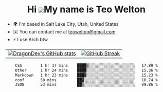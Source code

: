 <div align="center">
  
# Hi ![](https://user-images.githubusercontent.com/18350557/176309783-0785949b-9127-417c-8b55-ab5a4333674e.gif)My name is Teo Welton
</div>

*   🌍  I'm based in Salt Lake City, Utah, United States
*   ✉️  You can contact me at [teowelton@gmail.com](mailto:teowelton@gmail.com)
*   ⚡  I use Arch btw

<div align="center">

|||
|:-------------------------:|:-------------------------:|
| [![DragonDev's GitHub stats](https://github-readme-stats.vercel.app/api?username=DragonDev07&bg_color=1e1e2e&text_color=cdd6f4&icon_color=cba6f7&title_color=94e2d5)](https://github.com/DragonDev07) | [![GitHub Streak](https://streak-stats.demolab.com?user=DragonDev07&theme=catppuccin-mocha)](https://git.io/streak-stats) |

<!--START_SECTION:waka-->

```txt
CSS        1 hr 37 mins    ████▒░░░░░░░░░░░░░░░░░░░░   17.89 %
Other      1 hr 24 mins    ████░░░░░░░░░░░░░░░░░░░░░   15.36 %
Markdown   1 hr 23 mins    ███▓░░░░░░░░░░░░░░░░░░░░░   15.23 %
conf       58 mins         ██▓░░░░░░░░░░░░░░░░░░░░░░   10.74 %
JSON       53 mins         ██▒░░░░░░░░░░░░░░░░░░░░░░   09.86 %
```

<!--END_SECTION:waka-->

</div>
